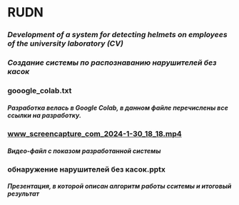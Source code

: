 # RUDN
### _Development of a system for detecting helmets on employees of the university laboratory (CV)_
### _Создание системы по распознаванию нарушителей без касок_

### gooogle_colab.txt
##### Разработка велась в Google Colab, в данном файле перечислены все ссылки на разработку.

### www_screencapture_com_2024-1-30_18_18.mp4
##### Видео-файл с показом разработанной системы

### обнаружение нарушителей без касок.pptx
##### Презентация, в которой описан алгоритм работы сситемы и итоговый результат
